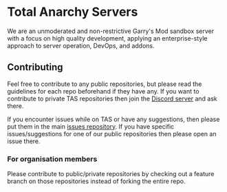 # Total Anarchy Servers

We are an unmoderated and non-restrictive Garry's Mod sandbox server with a focus on high quality development, applying an enterprise-style approach to server operation, DevOps, and addons.

## Contributing

Feel free to contribute to any public repositories, but please read the guidelines for each repo beforehand if they have any. If you want to contribute to private TAS repositories then join the [Discord server](https://discord.taservers.com) and ask there.

If you encounter issues while on TAS or have any suggestions, then please put them in the main [issues repository](https://github.com/TAServers). If you have specific issues/suggestions for one of our public repositories then please open an issue there.

### For organisation members

Please contribute to public/private repositories by checking out a feature branch on those repositories instead of forking the entire repo.
